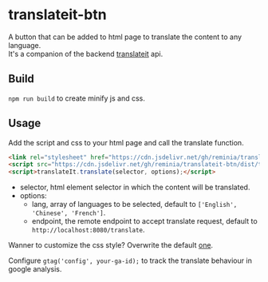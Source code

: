 # translateit-btn

A button that can be added to html page to translate the content to any language.<br/>
It's a companion of the backend [translateit](https://github.com/reminia/translateit) api.

## Build

`npm run build` to create minify js and css.

## Usage

Add the script and css to your html page and call the translate function.

```html
<link rel="stylesheet" href="https://cdn.jsdelivr.net/gh/reminia/translateit-btn/dist/translateit-btn.min.css">
<script src="https://cdn.jsdelivr.net/gh/reminia/translateit-btn/dist/translateit-btn.min.js"></script>
<script>translateIt.translate(selector, options);</script>
```

* selector, html element selector in which the content will be translated.
* options:
  * lang, array of languages to be selected, default to `['English', 'Chinese', 'French']`.
  * endpoint, the remote endpoint to accept translate request, default to `http://localhost:8080/translate`.

Wanner to customize the css style? Overwrite the default [one](src/style/translateit-btn.css).

Configure `gtag('config', your-ga-id);` to track the translate behaviour in google analysis.
